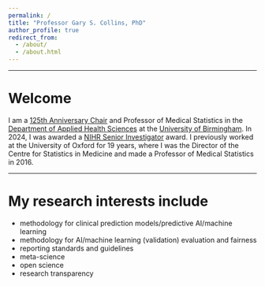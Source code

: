 ```yaml
---
permalink: /
title: "Professor Gary S. Collins, PhD"
author_profile: true
redirect_from: 
  - /about/
  - /about.html
---
```

<hr>
<h1>Welcome</h1>
I am a <a href="https://www.birmingham.ac.uk/research/125th-anniversary-fellows-and-chairs">125th Anniversary Chair</a> and Professor of Medical Statistics in the <a href="https://www.birmingham.ac.uk/about/college-of-medicine-and-health/applied-health-sciences">Department of Applied Health Sciences</a> at the <a href="https://www.birmingham.ac.uk/">University of Birmingham</a>. In 2024, I was awarded a <a href="https://www.nihr.ac.uk/people/professor-gary-collins">NIHR Senior Investigator</a> award. I previously worked at the University of Oxford for 19 years, where I was the Director of the Centre for Statistics in Medicine and made a Professor of Medical Statistics in 2016. 

<hr>
<h1>My research interests include</h1>
<ul>
  <li>methodology for clinical prediction models/predictive AI/machine learning</li>
  <li>methodology for AI/machine learning (validation) evaluation and fairness</li>
  <li>reporting standards and guidelines</li>  
  <li>meta-science</li>
  <li>open science</li>
  <li>research transparency</li>
</ul>


